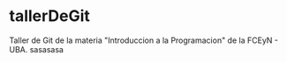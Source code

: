 # tallerDeGit

Taller de Git de la materia "Introduccion a la Programacion" de la FCEyN - UBA.
sasasasa
